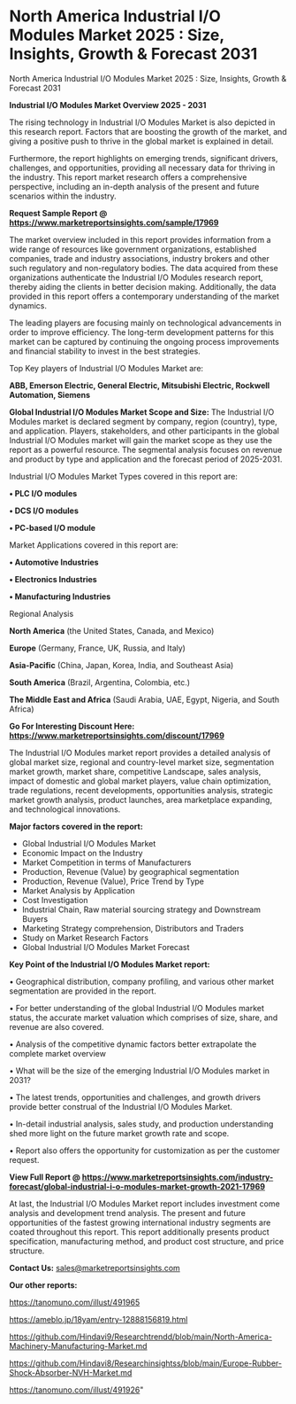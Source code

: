 # North America Industrial I/O Modules Market 2025 : Size, Insights, Growth & Forecast 2031
North America Industrial I/O Modules Market 2025 : Size, Insights, Growth & Forecast 2031

<Strong> Industrial I/O Modules Market Overview 2025 - 2031</strong>

The rising technology in Industrial I/O Modules Market is also depicted in this research report. Factors that are boosting the growth of the market, and giving a positive push to thrive in the global market is explained in detail.

Furthermore, the report highlights on emerging trends, significant drivers, challenges, and opportunities, providing all necessary data for thriving in the industry. This report market research offers a comprehensive perspective, including an in-depth analysis of the present and future scenarios within the industry.

<strong>Request Sample Report @ <a href=https://www.marketreportsinsights.com/sample/17969>https://www.marketreportsinsights.com/sample/17969</a></strong>

The market overview included in this report provides information from a wide range of resources like government organizations, established companies, trade and industry associations, industry brokers and other such regulatory and non-regulatory bodies. The data acquired from these organizations authenticate the Industrial I/O Modules research report, thereby aiding the clients in better decision making. Additionally, the data provided in this report offers a contemporary understanding of the market dynamics.

The leading players are focusing mainly on technological advancements in order to improve efficiency. The long-term development patterns for this market can be captured by continuing the ongoing process improvements and financial stability to invest in the best strategies.

Top Key players of Industrial I/O Modules Market are:

<strong>ABB, Emerson Electric, General Electric, Mitsubishi Electric, Rockwell Automation, Siemens</strong>

<strong><b>Global Industrial I/O Modules Market Scope and Size:</b></strong>
The Industrial I/O Modules market is declared segment by company, region (country), type, and application. Players, stakeholders, and other participants in the global Industrial I/O Modules market will gain the market scope as they use the report as a powerful resource. The segmental analysis focuses on revenue and product by type and application and the forecast period of 2025-2031.

Industrial I/O Modules Market Types covered in this report are:

<strong>• PLC I/O modules

• DCS I/O modules

• PC-based I/O module</strong>

Market Applications covered in this report are:

<strong>• Automotive Industries

• Electronics Industries

• Manufacturing Industries</strong> 

Regional Analysis

<strong>North America</strong> (the United States, Canada, and Mexico)

<strong>Europe</strong> (Germany, France, UK, Russia, and Italy)

<strong>Asia-Pacific</strong> (China, Japan, Korea, India, and Southeast Asia)

<strong>South America</strong> (Brazil, Argentina, Colombia, etc.)

<strong>The Middle East and Africa</strong> (Saudi Arabia, UAE, Egypt, Nigeria, and South Africa)

<strong>Go For Interesting Discount Here: <a href=https://www.marketreportsinsights.com/discount/17969>https://www.marketreportsinsights.com/discount/17969</a></strong>

The Industrial I/O Modules market report provides a detailed analysis of global market size, regional and country-level market size, segmentation market growth, market share, competitive Landscape, sales analysis, impact of domestic and global market players, value chain optimization, trade regulations, recent developments, opportunities analysis, strategic market growth analysis, product launches, area marketplace expanding, and technological innovations.

<strong><b>Major factors covered in the report:</b></strong>
<ul>
  <li>Global Industrial I/O Modules Market </li>
  <li>Economic Impact on the Industry</li>
  <li>Market Competition in terms of Manufacturers</li>
  <li>Production, Revenue (Value) by geographical segmentation</li>
  <li>Production, Revenue (Value), Price Trend by Type</li>
  <li>Market Analysis by Application</li>
  <li>Cost Investigation</li>
  <li>Industrial Chain, Raw material sourcing strategy and Downstream Buyers</li>
  <li>Marketing Strategy comprehension, Distributors and Traders</li>
  <li>Study on Market Research Factors</li>
  <li>Global Industrial I/O Modules Market Forecast</li>
</ul>

<strong><b>Key Point of the Industrial I/O Modules Market report:</b></strong>

• Geographical distribution, company profiling, and various other market segmentation are provided in the report.

• For better understanding of the global Industrial I/O Modules market status, the accurate market valuation which comprises of size, share, and revenue are also covered.

• Analysis of the competitive dynamic factors better extrapolate the complete market overview

• What will be the size of the emerging Industrial I/O Modules market in 2031?

• The latest trends, opportunities and challenges, and growth drivers provide better construal of the Industrial I/O Modules Market.

• In-detail industrial analysis, sales study, and production understanding shed more light on the future market growth rate and scope.

• Report also offers the opportunity for customization as per the customer request.

<strong><b>View Full Report @ <a href=https://www.marketreportsinsights.com/industry-forecast/global-industrial-i-o-modules-market-growth-2021-17969>https://www.marketreportsinsights.com/industry-forecast/global-industrial-i-o-modules-market-growth-2021-17969</a></b></strong>


At last, the Industrial I/O Modules Market report includes investment come analysis and development trend analysis. The present and future opportunities of the fastest growing international industry segments are coated throughout this report. This report additionally presents product specification, manufacturing method, and product cost structure, and price structure.

<strong>Contact Us:</strong>
sales@marketreportsinsights.com

<strong>Our other reports:</strong>

<a href=https://tanomuno.com/illust/491965>https://tanomuno.com/illust/491965</a>

<a href=https://ameblo.jp/18yam/entry-12888156819.html>https://ameblo.jp/18yam/entry-12888156819.html</a>

<a href=https://github.com/Hindavi9/Researchtrendd/blob/main/North-America-Machinery-Manufacturing-Market.md>https://github.com/Hindavi9/Researchtrendd/blob/main/North-America-Machinery-Manufacturing-Market.md</a>

<a href=https://github.com/Hindavi8/Researchinsightss/blob/main/Europe-Rubber-Shock-Absorber-NVH-Market.md>https://github.com/Hindavi8/Researchinsightss/blob/main/Europe-Rubber-Shock-Absorber-NVH-Market.md</a>

<a href=https://tanomuno.com/illust/491926>https://tanomuno.com/illust/491926</a>"
